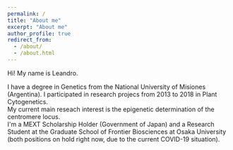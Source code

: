 ```yaml
---
permalink: /
title: "About me"
excerpt: "About me"
author_profile: true
redirect_from: 
  - /about/
  - /about.html
---
```




Hi! My name is Leandro.  

I have a degree in Genetics from the National University of Misiones (Argentina). I participated in research projecs from 2013 to 2018 in Plant Cytogenetics.  
My current main reseach interest is the epigenetic determination of the centromere locus.  
I'm a MEXT Scholarship Holder (Government of Japan) and a Research Student at the Graduate School of Frontier Biosciences at Osaka University (both positions on hold right now, due to the current COVID-19 situation).  


